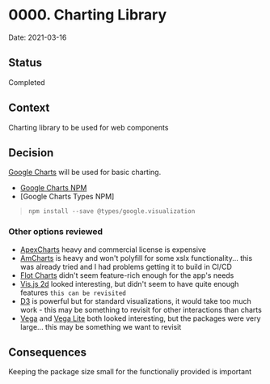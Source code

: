 # 0000. Charting Library
 
Date: 2021-03-16
	
 
## Status
 
Completed
 
## Context

Charting library to be used for web components 
 
## Decision
 
[Google Charts](https://developers.google.com/chart) will be used for basic charting.

* [Google Charts NPM](https://www.npmjs.com/package/google-charts)
* [Google Charts Types NPM] 
> `npm install --save @types/google.visualization`  

### Other options reviewed

* [ApexCharts](https://apexcharts.com/) heavy and commercial license is expensive
* [AmCharts](https://preview.keenthemes.com/metronic/demo13/features/charts/amcharts/charts.html) is heavy and won't polyfill for some xslx functionality... this was already tried and I had problems getting it to build in CI/CD
* [Flot Charts](https://www.flotcharts.org/) didn't seem feature-rich enough for the app's needs
* [Vis.js 2d](https://visjs.org/) looked interesting, but didn't seem to have quite enough features `this can be revisited`
* [D3](https://d3js.org/) is powerful but for standard visualizations, it would take too much work - this may be something to revisit for other interactions than charts
* [Vega](https://vega.github.io/vega/examples/) and [Vega Lite](https://vega.github.io/vega-lite-v2/) both looked interesting, but the packages were very large... this may be something we want to revisit
  
## Consequences
 
Keeping the package size small for the functionaliy provided is important
